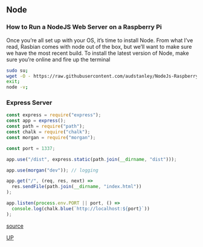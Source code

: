## Node

### How to Run a NodeJS Web Server on a Raspberry Pi

Once you’re all set up with your OS, it’s time to install Node.
From what I’ve read, Rasbian comes with node out of the box,
but we’ll want to make sure we have the most recent build.
To install the latest version of Node, make sure you’re
online and fire up the terminal

```bash
sudo su;
wget -O - https://raw.githubusercontent.com/audstanley/NodeJs-Raspberry-Pi/master/Install-Node.sh | bash;
exit;
node -v;
```

### Express Server

```javascript
const express = require("express");
const app = express();
const path = require("path");
const chalk = require("chalk");
const morgan = require("morgan");

const port = 1337;

app.use("/dist", express.static(path.join(__dirname, "dist")));

app.use(morgan("dev")); // logging

app.get("/", (req, res, next) =>
  res.sendFile(path.join(__dirname, "index.html"))
);

app.listen(process.env.PORT || port, () =>
  console.log(chalk.blue(`http://localhost:${port}`))
);
```

[source](https://blog.cloudboost.io/how-to-run-a-nodejs-web-server-on-a-raspberry-pi-for-development-3ef9ac0fc02c)

[UP](../)
